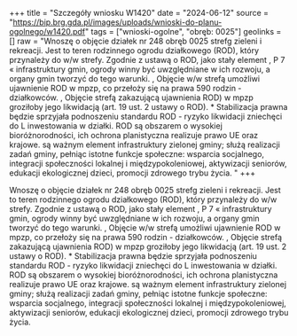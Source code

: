 +++
title = "Szczegóły wniosku W1420"
date = "2024-06-12"
source = "https://bip.brg.gda.pl/images/uploads/wnioski-do-planu-ogolnego/w1420.pdf"
tags = ["wnioski-ogolne", "obręb: 0025"]
geolinks = []
raw = "Wnoszę o objęcie działek nr 248 obręb 0025 strefg zieleni i rekreacji. Jest to teren rodzinnego ogrodu działkowego (ROD), który przynależy do w/w strefy. Zgodnie z ustawą o ROD, jako stały element  , P 7 « infrastruktury gmin, ogrody winny być uwzględniane w ich rozwoju, a organy gmin tworzyć do tego warunki. ,  Objęcie w/w strefą umożliwi ujawnienie ROD w mpzp, co przełoży się na prawa 590 rodzin - działkowców. , Objęcie strefą zakazującą ujawnienia ROD) w mpzp groziłoby jego likwidacją (art. 19 ust. 2 ustawy o ROD). * Stabilizacja prawna będzie sprzyjała podnoszeniu standardu ROD - ryzyko likwidacji zniechęci do L inwestowania w działki. ROD są obszarem o wysokiej bioróżnorodności, ich ochrona planistyczna realizuje prawo UE oraz krajowe. są ważnym element infrastruktury zielonej gminy; służą realizacji zadań gminy, pełniąc istotne funkcje społeczne: wsparcia socjalnego, integracji społeczności lokalnej i międzypokoleniowej, aktywizacji seniorów, edukacji ekologicznej dzieci, promocji zdrowego trybu życia.   "
+++

Wnoszę o objęcie działek nr 248 obręb 0025 strefg zieleni i rekreacji. Jest to teren rodzinnego
ogrodu działkowego (ROD), który przynależy do w/w strefy. Zgodnie z ustawą o ROD, jako stały element
 , P 7 «
infrastruktury gmin, ogrody winny być uwzględniane w ich rozwoju, a organy gmin tworzyć do tego warunki. ,
 Objęcie w/w strefą umożliwi ujawnienie ROD w mpzp, co przełoży się na prawa 590 rodzin - działkowców. ,
Objęcie strefą zakazującą ujawnienia ROD) w mpzp groziłoby jego likwidacją (art. 19 ust. 2 ustawy o ROD). *
Stabilizacja prawna będzie sprzyjała podnoszeniu standardu ROD - ryzyko likwidacji zniechęci do L
inwestowania w działki. ROD są obszarem o wysokiej bioróżnorodności, ich ochrona planistyczna realizuje
prawo UE oraz krajowe. są ważnym element infrastruktury zielonej gminy; służą realizacji zadań gminy,
pełniąc istotne funkcje społeczne: wsparcia socjalnego, integracji społeczności lokalnej i międzypokoleniowej,
aktywizacji seniorów, edukacji ekologicznej dzieci, promocji zdrowego trybu życia. 
 


